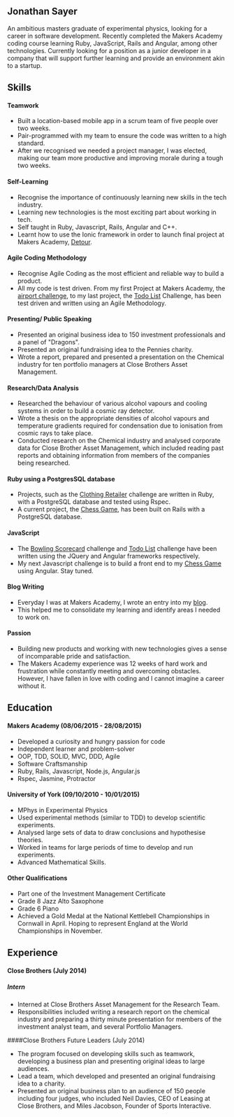 ## Jonathan Sayer

An ambitious masters graduate of experimental physics, looking for a career in software development. Recently completed the Makers Academy coding course learning Ruby, JavaScript, Rails and Angular, among other technologies. Currently looking for a position as a junior developer in a company that will support further learning and provide an environment akin to a startup.

## Skills

#### Teamwork

- Built a location-based mobile app in a scrum team of five people over two weeks.
- Pair-programmed with my team to  ensure the code was written to a high standard.
- After we recognised we needed a project manager, I was elected, making our team more productive and improving morale during a tough two weeks.

#### Self-Learning

- Recognise the importance of continuously learning new skills in the tech industry.
- Learning new technologies is the most exciting part about working in tech.
- Self taught in Ruby, Javascript, Rails, Angular and C++.
- Learnt how to use the Ionic framework in order to launch final project at Makers Academy, [Detour](https://github.com/zeus-org/detour-ionic).

#### Agile Coding Methodology

- Recognise Agile Coding as the most efficient and reliable way to build a product.
- All my code is test driven. From my first Project at Makers Academy, the [airport challenge](https://github.com/jonathansayer/airport_challenge), to my last project, the [Todo List](https://github.com/jonathansayer/todo_challenge) Challenge, has been test driven and written using an Agile Methodology.

#### Presenting/ Public Speaking

- Presented an original business idea to 150 investment professionals and a panel of "Dragons".
- Presented an original fundraising idea to the Pennies charity.
- Wrote a report, prepared and presented a presentation on the Chemical industry for ten portfolio managers at Close Brothers Asset Management.

#### Research/Data Analysis

- Researched the behaviour of various alcohol vapours and cooling systems in order to build a cosmic ray detector. 
- Wrote a thesis on the appropriate densities of alcohol vapours and temperature gradients required for condensation due to ionisation from cosmic rays to take place.
- Conducted research on the Chemical industry and analysed corporate data for Close Brother Asset Management, which included reading past reports and obtaining information from members of the companies being researched.

#### Ruby using a PostgresSQL database
   
- Projects, such as the [Clothing Retailer](https://github.com/jonathansayer/clothing_retailer) challenge are written in Ruby, with a PostgreSQL database and tested using Rspec. 
- A current project, the [Chess Game](https://github.com/jonathansayer/chess), has been built on Rails with a PostgreSQL database. 

#### JavaScript

- The [Bowling Scorecard](https://github.com/jonathansayer/bowling-challenge) challenge and [Todo List](https://github.com/jonathansayer/todo_challenge) challenge have been written using the JQuery and Angular frameworks respectively.
- My next Javascript challenge is to build a front end to my [Chess Game](https://github.com/jonathansayer/chess) using Angular. Stay tuned.

#### Blog Writing
- Everyday I was at Makers Academy, I wrote an entry into my [blog](http://the-makers-academy-experience.ghost.io/).
- This helped me to consolidate my learning and identify areas I needed to work on.

#### Passion
- Building new products and working with new technologies gives a sense of incomparable pride and satisfaction.
- The Makers Academy experience was 12 weeks of hard work and frustration while constantly meeting and overcoming obstacles. However, I have fallen in love with coding and I cannot imagine a career without it.  

## Education

#### Makers Academy (08/06/2015 - 28/08/2015)

- Developed a curiosity and hungry passion for code
- Independent learner and problem-solver
- OOP, TDD, SOLID, MVC, DDD, Agile
- Software Craftsmanship
- Ruby, Rails, Javascript, Node.js, Angular.js
- Rspec, Jasmine, Protractor

#### University of York (09/10/2010 - 10/01/2015)

- MPhys in Experimental Physics
- Used experimental methods (similar to TDD) to develop scientific experiments.
- Analysed large sets of data to draw conclusions and hypothesise theories.
- Worked in teams for large periods of time to develop and run experiments.
- Advanced Mathematical Skills.   

#### Other Qualifications

- Part one of the Investment Management Certificate
- Grade 8 Jazz Alto Saxophone
- Grade 6 Piano
- Achieved a Gold Medal at the National Kettlebell Championships in Cornwall in April. Hoping to represent England at the World Championships in November.

## Experience

#### Close Brothers (July 2014)
##### Intern
- Interned at Close Brothers Asset Management for the Research Team.
- Responsibilities included writing a research report on the chemical industry and preparing a thirty minute presentation for members of the investment analyst team, and several Portfolio Managers.

####Close Brothers Future Leaders (July 2014)                                               
- The program focused on developing skills such as teamwork, developing a business plan and presenting original ideas to large audiences.
- Lead a team, which developed and presented an original fundraising idea to a charity.
- Presented an original business plan to an audience of 150 people including four judges, who included Neil Davies, CEO of Leasing at Close Brothers, and Miles Jacobson, Founder of Sports Interactive.
